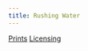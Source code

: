```yaml
---
title: Rushing Water
---
```

[Prints](https://pixels.com/featured/rushing-water-brady-lane.html)
[Licensing](https://licensing.pixels.com/featured/rushing-water-brady-lane.html)